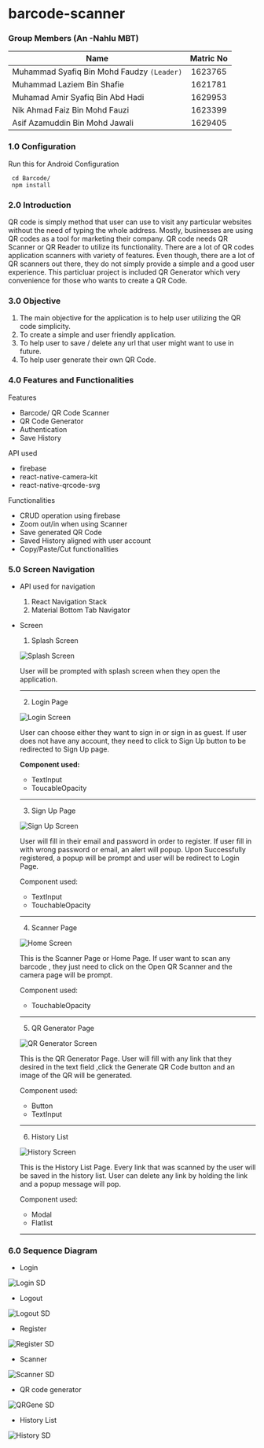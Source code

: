 # barcode-scanner

### Group Members (An -Nahlu MBT)
Name                                     | Matric No
---------------------------------------- | :---------:
Muhammad Syafiq Bin Mohd Faudzy `(Leader)` | 1623765
Muhammad Laziem Bin Shafie               | 1621781
Muhamad Amir Syafiq Bin Abd Hadi         | 1629953
Nik Ahmad Faiz Bin Mohd Fauzi            | 1623399
Asif Azamuddin Bin Mohd Jawali           | 1629405



### 1.0 Configuration
Run this for Android Configuration
```
 cd Barcode/
 npm install
```
 
### 2.0 Introduction
QR code is simply method that user can use to visit any particular websites without the need of typing the whole address. Mostly, businesses are using QR codes as a tool for marketing their company. QR code needs QR Scanner or QR Reader to utilize its functionality. There are a lot of QR codes application scanners with variety of features. Even though, there are a lot of QR scanners out there, they do not simply provide a simple and a good user experience. This particluar project is included QR Generator which very convenience for those who wants to create a QR Code.


### 3.0 Objective
1. The main objective for the application is to help user utilizing the QR code simplicity.
2. To create a simple and user friendly application.
3. To help user to save / delete any url that user might want to use in future.
4. To help user generate their own QR Code.
### 4.0 Features and Functionalities
Features
* Barcode/ QR Code Scanner
* QR Code Generator
* Authentication
* Save History

API used
* firebase
* react-native-camera-kit
* react-native-qrcode-svg

Functionalities
* CRUD operation using firebase
* Zoom out/in when using Scanner
* Save generated QR Code
* Saved History aligned with user account
* Copy/Paste/Cut functionalities


### 5.0 Screen Navigation
* API used for navigation
    1. React Navigation Stack
    2. Material Bottom Tab Navigator
    
* Screen
    1. Splash Screen
    
     ![Splash Screen](https://raw.githubusercontent.com/muhdlaziem/barcode-scanner/master/images/fdssfds.jpg)
    
    User will be prompted with splash screen when they open the application.
    _____________________
    2. Login Page
    
     ![Login Screen](https://raw.githubusercontent.com/muhdlaziem/barcode-scanner/master/images/Login.jpg)
    
    User can choose either they want to sign in or sign in as guest. If user does not have any account, they need to click to Sign Up button to be redirected to Sign Up page.
    
    **Component used:** 
    + TextInput
    + ToucableOpacity
    _____________________
    
    
    3. Sign Up Page
    
     ![Sign Up Screen](https://raw.githubusercontent.com/muhdlaziem/barcode-scanner/master/images/Sign%20Up.jpg)
    
    User will fill in their email and password in order to register. If user fill in with wrong password or email, an alert will popup. Upon Successfully registered, a popup will be prompt and user will be redirect to Login Page.
    
    Component used:
    + TextInput
    + TouchableOpacity
    _____________________


    4. Scanner Page
    
    ![Home Screen](https://raw.githubusercontent.com/muhdlaziem/barcode-scanner/master/images/Home.jpg)
    
    This is the Scanner Page or Home Page. If user want to scan any barcode , they just need to click on the Open QR Scanner and the camera page will be prompt.
    
    Component used:
    + TouchableOpacity
    _____________________
        
        
    5. QR Generator Page
    
    ![QR Generator Screen](https://raw.githubusercontent.com/muhdlaziem/barcode-scanner/master/images/Gene.jpg)
    
    This is the QR Generator Page. User will fill with any link that they desired in the text field ,click the Generate QR Code button and an image of the QR will be generated.
    
    Component used:
    + Button
    + TextInput
    _____________________


    6. History List
    
    ![History Screen](https://raw.githubusercontent.com/muhdlaziem/barcode-scanner/master/images/List.jpg)
    
    This is the History List Page. Every link that was scanned by the user will be saved in the history list. User can delete any link by holding the link and a popup message will pop.
    
    Component used:
    + Modal
    + Flatlist
        
    _____________________
        
### 6.0 Sequence Diagram
* Login

![Login SD](https://github.com/muhdlaziem/barcode-scanner/blob/master/images/Login%20-%20SD.jpg)
* Logout

![Logout SD](https://github.com/muhdlaziem/barcode-scanner/blob/master/images/Logout%20-%20SD.jpg)
* Register

![Register SD](https://github.com/muhdlaziem/barcode-scanner/blob/master/images/Register%20-%20SD.jpg)
* Scanner

![Scanner SD](https://github.com/muhdlaziem/barcode-scanner/blob/master/images/Scanner%20-%20SD.jpg)
* QR code generator

![QRGene SD](https://github.com/muhdlaziem/barcode-scanner/blob/master/images/Generator%20-%20SD.jpg)
* History List

![History SD](https://github.com/muhdlaziem/barcode-scanner/blob/master/images/History%20-%20SD.jpg)

